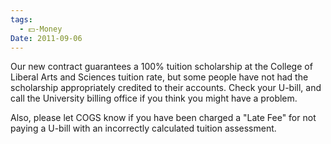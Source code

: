 ```yaml
---
tags:
  - 💵-Money
Date: 2011-09-06
---
```


Our new contract guarantees a 100% tuition scholarship at the College of Liberal Arts and Sciences tuition rate, but some people have not had the scholarship appropriately credited to their accounts. Check your U-bill, and call the University billing office if you think you might have a problem.

Also, please let COGS know if you have been charged a "Late Fee" for not paying a U-bill with an incorrectly calculated tuition assessment.

